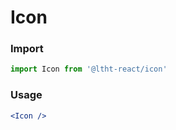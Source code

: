 # Icon

<!-- STORY -->

### Import

```js
import Icon from '@ltht-react/icon'
```

### Usage

```jsx
<Icon />
```
